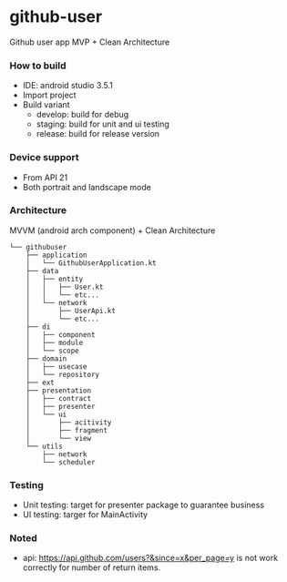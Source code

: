 # github-user
Github user app MVP  + Clean Architecture
### How to build
- IDE: android studio 3.5.1
- Import project
- Build variant
  - develop: build for debug
  - staging: build for unit and ui testing
  - release: build for release version
### Device support
- From API 21
- Both portrait and landscape mode
### Architecture
MVVM (android arch component) + Clean Architecture

```
└── githubuser
    ├── application
    │   └── GithubUserApplication.kt
    ├── data
    │   ├── entity
    │   │   ├── User.kt
    │   │   └── etc...
    │   └── network
    │       ├── UserApi.kt
    │       └── etc...
    ├── di
    │   ├── component
    │   ├── module
    │   └── scope
    ├── domain
    │   ├── usecase
    │   └── repository
    ├── ext
    ├── presentation
    │   ├── contract
    │   ├── presenter
    │   └── ui
    │       ├── acitivity
    │       ├── fragment
    │       └── view
    └── utils
        ├── network
        └── scheduler
 ```
 ### Testing
 - Unit testing: target for presenter package to guarantee business
 - UI testing: targer for MainActivity
 ### Noted
 - api: https://api.github.com/users?&since=x&per_page=y is not work correctly for number of return items. 
